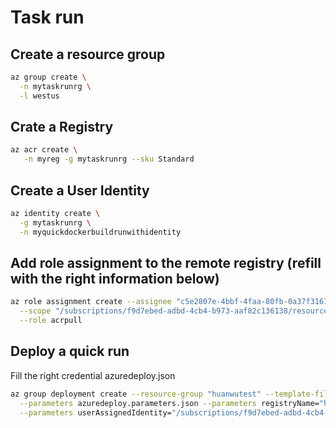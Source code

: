 # Task run

## Create a resource group

```bash
az group create \
  -n mytaskrunrg \
  -l westus
```

## Crate a Registry

```bash
az acr create \
   -n myreg -g mytaskrunrg --sku Standard
```

## Create a User Identity

```bash
az identity create \
  -g mytaskrunrg \
  -n myquickdockerbuildrunwithidentity
```

## Add role assignment to the remote registry (refill with the right information below)

```bash
az role assignment create --assignee "c5e2807e-4bbf-4faa-80fb-0a37f316113a" \
  --scope "/subscriptions/f9d7ebed-adbd-4cb4-b973-aaf82c136138/resourceGroups/huanwutest/providers/Microsoft.ContainerRegistry/registries/huanwudftest2" \
  --role acrpull
```

## Deploy a quick run
Fill the right credential azuredeploy.json

```bash
az group deployment create --resource-group "huanwutest" --template-file azuredeploy.json \
  --parameters azuredeploy.parameters.json --parameters registryName="huanwudftest6" --parameters taskRunName="huanwudfwesttaskrun03" \
  --parameters userAssignedIdentity="/subscriptions/f9d7ebed-adbd-4cb4-b973-aaf82c136138/resourcegroups/huanwudfwestgroup/providers/Microsoft.ManagedIdentity/userAssignedIdentities/huanwudfidentity"
```

